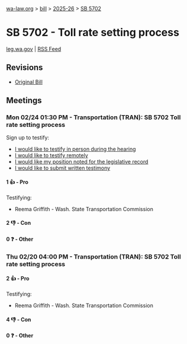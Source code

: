 [wa-law.org](/) > [bill](/bill/) > [2025-26](/bill/2025-26/) > [SB 5702](/bill/2025-26/sb/5702/)

# SB 5702 - Toll rate setting process
[leg.wa.gov](https://app.leg.wa.gov/billsummary?BillNumber=5702&Year=2025&Initiative=false) | [RSS Feed](./rss.xml)

## Revisions
* [Original Bill](1/)

## Meetings
### Mon 02/24 01:30 PM - Transportation (TRAN): SB 5702 Toll rate setting process
Sign up to testify:
* [I would like to testify in person during the hearing](https://app.leg.wa.gov/csi/Testifier/Add?chamber=House&mId=32896&aId=164882&caId=26124&tId=1)
* [I would like to testify remotely](https://app.leg.wa.gov/csi/Testifier/Add?chamber=House&mId=32896&aId=164882&caId=26124&tId=2)
* [I would like my position noted for the legislative record](https://app.leg.wa.gov/csi/Testifier/Add?chamber=House&mId=32896&aId=164882&caId=26124&tId=3)
* [I would like to submit written testimony](https://app.leg.wa.gov/csi/Testifier/Add?chamber=House&mId=32896&aId=164882&caId=26124&tId=4)

#### 1 👍 - Pro
Testifying:
* Reema Griffith - Wash. State Transportation Commission

#### 2 👎 - Con

#### 0 ❓ - Other

### Thu 02/20 04:00 PM - Transportation (TRAN): SB 5702 Toll rate setting process
#### 2 👍 - Pro
Testifying:
* Reema Griffith - Wash. State Transportation Commission

#### 4 👎 - Con

#### 0 ❓ - Other
